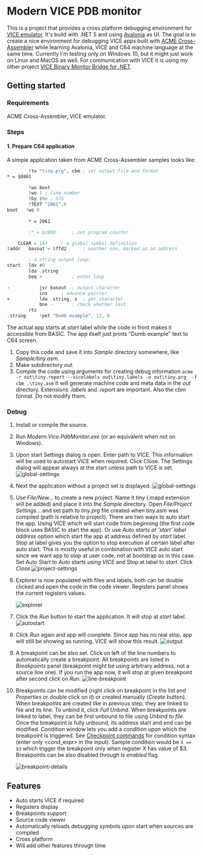 # Modern VICE PDB monitor

This is a project that provides a cross platform debugging environment for [VICE emulator](https://vice-emu.sourceforge.io/). It's build with .NET 5 and using [Avalonia](https://docs.avaloniaui.net/) as UI. The goal is to create a nice environment for debugging VICE apps built with [ACME Cross-Assembler](https://sourceforge.net/projects/acme-crossass/) while learning Avalonia, VICE and C64 machine language at the same time. Currently I'm testing only on Windows 10, but it might just work on Linux and MacOS as well. For communication with VICE it is using my other project [VICE Binary Monitor Bridge for .NET](https://github.com/MihaMarkic/vice-bridge-net).

## Getting started

### Requirements

ACME Cross-Assembler, VICE emulator.

### Steps

#### 1. Prepare C64 application

A simple application taken from ACME Cross-Assembler samples looks like:

``` asm
		!to "tiny.prg", cbm	; set output file and format
* = $0801

        !wo boot
        !wo 1 ; line number
        !by $9e ; SYS
        !TEXT "2061",0
boot   !wo 0
 
        * = 2061

		;* = $c000		; set program counter

	CLEAR = 147		; a global symbol definition
!addr	basout = $ffd2		; another one, marked as an address

		; a string output loop:
start	ldx #0
		lda .string
		beq +			; enter loop

-			jsr basout	; output character
			inx		; advance pointer
+			lda .string, x	; get character
			bne -		; check whether last
		rts
.string		!pet "Dumb example", 13, 0
```

The actual app starts at *start* label while the code in front makes it accessible from BASIC. The app itself just prints "Dumb example" text to C64 screen. 

1. Copy this code and save it into *Sample* directory somewhere, like *Sample/tiny.asm*.
2. Make subdirectory *out*.
3. Compile the code using arguments for creating debug information
   `acme -r out\tiny.report --vicelabels out\tiny.labels -o out\tiny.prg  -f cbm .\tiny.asm`
   It will generate machine code and meta data in the *out* directory. Extensions *.labels* and *.report* are important. Also the *cbm* format. Do not modify them.

### Debug

1. Install or compile the source.

2. Run *Modern.Vice.PdbMonitor.exe* (or an equivalent when not on Windows).

3. Upon start Settings dialog is open. Enter path to VICE. This information will be used to autostart VICE when required. Click Close. The Settings dialog will appear always at the start unless path to VICE is set.
   ![global-settings](docs\global-settings.png)

4. Next the application without a project set is displayed.
   ![global-settings](docs\empty.png)

5. Use *File/New...* to create a new project. Name it *tiny* (.mapd extension will be added) and place it into the *Sample* directory. Open *File/Project Settings...* and set path to *tiny.prg* file created when tiny.asm was compiled (path is relative to project).
   There are two ways to auto start the app. Using VICE which will start code from beginning (the first code block uses BASIC to start the app). Or use *Auto starts at 'start' label address* option which start the app at address defined by *start* label. Stop at label gives you the option to stop execution at certain label after auto start. This is mostly useful in combination with VICE auto start since we want app to stop at user code, not at bootstrap as in this case.
   Set Auto Start to *Auto starts using VICE* and Stop at label to *start*.
   Click *Close*.![project-settings](docs\project-settings.png)

6. Explorer is now populated with files and labels, both can be double clicked and open the code in the code viewer. Registers panel shows the current registers values.

   ![explorer](docs\explorer.png)

7. Click the *Run* button to start the application. It will stop at *start* label.
   ![autostart](docs\autostart.png)

8. Click *Run* again and app will complete. Since app has no real stop, app will still be showing as running. VICE will show this result.
   ![output](docs\output.png)

9. A breakpoint can be also set. Click on left of the line numbers to automatically create a breakpoint. All breakpoints are listed in *Breakpoints* panel (breakpoint might be using arbitrary address, not a source line one). If you run the app now, it will stop at given breakpoint after second click on *Run*.
   ![line-breakpoint](docs\line-breakpoint.png)

10. Breakpoints can be modified (right click on breakpoint in the list and *Properties* or double click on it) or created manually (*Create* button). When breakpoints are created like in previous step, they are linked to file and its line. To unbind it, click *Full Unbind*. When breakpoints are linked to label, they can be first unbound to file using *Unbind to file*. Once the breakpoint is fully unbound, its address start and end can be modified.
    Condition window lets you add a condition upon which the breakpoint is triggered. See [Checkpoint commands](https://vice-emu.sourceforge.io/vice_12.html) for condition syntax (enter only <cond_expr> in the input). Sample condition would be
    `X == $3` which trigger the breakpoint only when register X has value of $3. 
    Breakpoints can be also disabled through *Is enabled* flag.

    ![breakpoint-details](docs\breakpoint-details.png)

## Features

* Auto starts VICE if required
* Registers display
* Breakpoints support
* Source code viewer
* Automatically reloads debugging symbols upon start when sources are compiled
* Cross platform
* Will add other features through time
